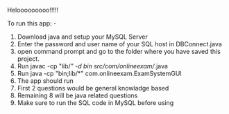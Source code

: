 Helooooooooo!!!!! 

To run this app: -
1. Download java and setup your MySQL Server
2. Enter the password and user name of your SQL host in DBConnect.java
3. open command prompt and go to the folder where you have saved this project.
4. Run javac -cp "lib/*" -d bin src/com/onlineexam/*.java
5. Run java -cp "bin;lib/*" com.onlineexam.ExamSystemGUI
6. The app should run
7. First 2 questions would be general knowladge based
8. Remaining 8 will be java related questions
9. Make sure to run the SQL code in MySQL before using

